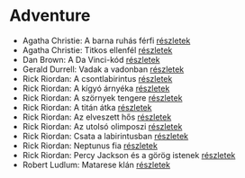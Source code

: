# Adventure

- Agatha Christie: A barna ruhás férfi [részletek](_details/%7Bopf.creator%7D.md#id_1745)
- Agatha Christie: Titkos ellenfél [részletek](_details/%7Bopf.creator%7D.md#id_1756)
- Dan Brown: A Da Vinci-kód [részletek](_details/%7Bopf.creator%7D.md#id_1642)
- Gerald Durrell: Vadak a vadonban [részletek](_details/%7Bopf.creator%7D.md#id_866)
- Rick Riordan: A csontlabirintus [részletek](_details/%7Bopf.creator%7D.md#id_1653)
- Rick Riordan: A kígyó árnyéka [részletek](_details/%7Bopf.creator%7D.md#id_1654)
- Rick Riordan: A szörnyek tengere [részletek](_details/%7Bopf.creator%7D.md#id_1661)
- Rick Riordan: A titán átka [részletek](_details/%7Bopf.creator%7D.md#id_1648)
- Rick Riordan: Az elveszett hős [részletek](_details/%7Bopf.creator%7D.md#id_1663)
- Rick Riordan: Az utolsó olimposzi [részletek](_details/%7Bopf.creator%7D.md#id_1662)
- Rick Riordan: Csata a labirintusban [részletek](_details/%7Bopf.creator%7D.md#id_1651)
- Rick Riordan: Neptunus fia [részletek](_details/%7Bopf.creator%7D.md#id_1652)
- Rick Riordan: Percy Jackson és a görög istenek [részletek](_details/%7Bopf.creator%7D.md#id_1660)
- Robert Ludlum: Matarese klán [részletek](_details/%7Bopf.creator%7D.md#id_35)